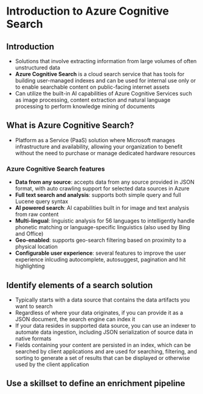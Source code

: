 # Introduction to Azure Cognitive Search

## Introduction

- Solutions that involve extracting information from large volumes of often unstructured data
- **Azure Cognitive Search** is a cloud search service that has tools for building user-managed indexes and can be used for internal use only or to enable searchable content on public-facing internet assets
- Can utilize the built-in AI capabilities of Azure Cognitive Services such as image processing, content extraction and natural language processing to perform knowledge mining of documents

## What is Azure Cognitive Search?

- Platform as a Service (PaaS) solution where Microsoft manages infrastructure and availability, allowing your organization to benefit without the need to purchase or manage dedicated hardware resources

### Azure Cognitive Search features

- **Data from any source**: accepts data from any source provided in JSON format, with auto crawling support for selected data sources in Azure
- **Full text search and analysis**: supports both simple query and full Lucene query syntax
- **AI powered search**: AI capabilities built in for image and text analysis from raw content
- **Multi-lingual**: linguistic analysis for 56 languages to intelligently handle phonetic matching or language-specific linguistics (also used by Bing and Office)
- **Geo-enabled**: supports geo-search filtering based on proximity to a physical location
- **Configurable user experience**: several features to improve the user experience inlcuding autocomplete, autosuggest, pagination and hit highlighting

## Identify elements of a search solution

- Typically starts with a data source that contains the data artifacts you want to search
- Regardless of where your data originates, if you can provide it as a JSON document, the search engine can index it
- If your data resides in supported data source, you can use an indexer to automate data ingestion, including JSON serialization of source data in native formats
- Fields containing your content are persisted in an index, which can be searched by client applications and are used for searching, filtering, and sorting to generate a set of results that can be displayed or otherwise used by the client application

## Use a skillset to define an enrichment pipeline

